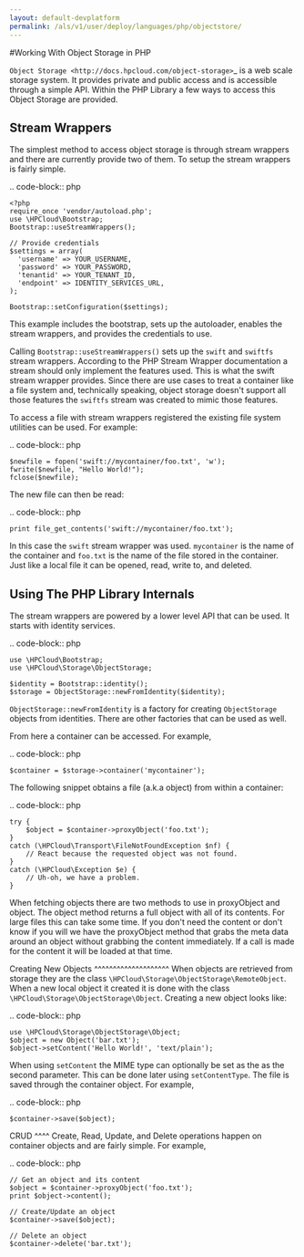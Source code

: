 ```yaml
---
layout: default-devplatform
permalink: /als/v1/user/deploy/languages/php/objectstore/
---
```

<!--PUBLISHED-->

#Working With Object Storage in PHP

`Object Storage <http://docs.hpcloud.com/object-storage>`_ is a web scale storage system.
It provides private and public access and is accessible through a simple API. Within
the PHP Library a few ways to access this Object Storage are provided.

Stream Wrappers
---------------
The simplest method to access object storage is through stream wrappers and there are
currently provide two of them. To setup the stream wrappers is fairly simple.

.. code-block:: php

    <?php
    require_once 'vendor/autoload.php';
    use \HPCloud\Bootstrap;
    Bootstrap::useStreamWrappers();

    // Provide credentials
    $settings = array(
      'username' => YOUR_USERNAME,
      'password' => YOUR_PASSWORD,
      'tenantid' => YOUR_TENANT_ID,
      'endpoint' => IDENTITY_SERVICES_URL,
    );

    Bootstrap::setConfiguration($settings);

This example includes the bootstrap, sets up the autoloader, enables the stream wrappers,
and provides the credentials to use.

Calling ``Bootstrap::useStreamWrappers()`` sets up the ``swift`` and ``swiftfs`` stream wrappers.
According to the PHP Stream Wrapper documentation a stream should only implement the features
used. This is what the swift stream wrapper provides. Since there are use cases to treat a
container like a file system and, technically speaking, object storage doesn't support all
those features the ``swiftfs`` stream was created to mimic those features.

To access a file with stream wrappers registered the existing file system utilities can be used. For example:

.. code-block:: php

    $newfile = fopen('swift://mycontainer/foo.txt', 'w');
    fwrite($newfile, "Hello World!");
    fclose($newfile);

The new file can then be read:

.. code-block:: php

    print file_get_contents('swift://mycontainer/foo.txt');

In this case the ``swift`` stream wrapper was used. ``mycontainer`` is the name of the container and
``foo.txt`` is the name of the file stored in the container. Just like a local file it can be opened,
read, write to, and deleted.

Using The PHP Library Internals
-------------------------------
The stream wrappers are powered by a lower level API that can be used. It starts with identity services.

.. code-block:: php

    use \HPCloud\Bootstrap;
    use \HPCloud\Storage\ObjectStorage;

    $identity = Bootstrap::identity();
    $storage = ObjectStorage::newFromIdentity($identity);

``ObjectStorage::newFromIdentity`` is a factory for creating ``ObjectStorage`` objects from identities.
There are other factories that can be used as well.

From here a container can be accessed. For example,

.. code-block:: php

    $container = $storage->container('mycontainer');

The following snippet obtains a file (a.k.a object) from within a container:

.. code-block:: php

    try {
        $object = $container->proxyObject('foo.txt');
    }
    catch (\HPCloud\Transport\FileNotFoundException $nf) {
        // React because the requested object was not found.
    }
    catch (\HPCloud\Exception $e) {
        // Uh-oh, we have a problem.
    }

When fetching objects there are two methods to use in proxyObject and object. The object
method returns a full object with all of its contents. For large files this can take some time.
If you don't need the content or don't know if you will we have the proxyObject method that
grabs the meta data around an object without grabbing the content immediately. If a call is
made for the content it will be loaded at that time.

Creating New Objects
^^^^^^^^^^^^^^^^^^^^
When objects are retrieved from storage they are the class ``\HPCloud\Storage\ObjectStorage\RemoteObject``.
When a new local object it created it is done with the class ``\HPCloud\Storage\ObjectStorage\Object``.
Creating a new object looks like:

.. code-block:: php

    use \HPCloud\Storage\ObjectStorage\Object;
    $object = new Object('bar.txt');
    $object->setContent('Hello World!', 'text/plain');

When using ``setContent`` the MIME type can optionally be set as the as the second parameter.
This can be done later using ``setContentType``. The file is saved through the container object. For example,

.. code-block:: php

    $container->save($object);

CRUD
^^^^
Create, Read, Update, and Delete operations happen on container objects and are fairly simple. For example,

.. code-block:: php

    // Get an object and its content
    $object = $container->proxyObject('foo.txt');
    print $object->content();

    // Create/Update an object
    $container->save($object);

    // Delete an object
    $container->delete('bar.txt');
